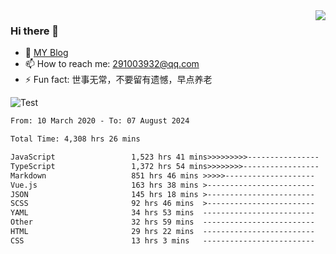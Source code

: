 <img align='right' src='https://github-readme-stats.vercel.app/api?username=niaogege&show_icons=true&theme=radical'/>

### Hi there 👋

- 🌱 [MY Blog](https://bythewayer.com/)
- 📫 How to reach me: 291003932@qq.com
- ⚡ Fun fact:  世事无常，不要留有遗憾，早点养老

![Test](https://github-readme-stats.vercel.app/api/top-langs/?username=niaogege&layout=compact)

<!--START_SECTION:waka-->

```txt
From: 10 March 2020 - To: 07 August 2024

Total Time: 4,308 hrs 26 mins

JavaScript                 1,523 hrs 41 mins>>>>>>>>>----------------   35.37 %
TypeScript                 1,372 hrs 54 mins>>>>>>>>-----------------   31.87 %
Markdown                   851 hrs 46 mins >>>>>--------------------   19.77 %
Vue.js                     163 hrs 38 mins >------------------------   03.80 %
JSON                       145 hrs 18 mins >------------------------   03.37 %
SCSS                       92 hrs 46 mins  >------------------------   02.15 %
YAML                       34 hrs 53 mins  -------------------------   00.81 %
Other                      32 hrs 59 mins  -------------------------   00.77 %
HTML                       29 hrs 22 mins  -------------------------   00.68 %
CSS                        13 hrs 3 mins   -------------------------   00.30 %
```

<!--END_SECTION:waka-->

